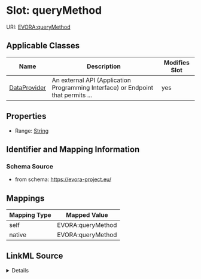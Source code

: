 

# Slot: queryMethod



URI: [EVORA:queryMethod](https://evora-project.eu/queryMethod)



<!-- no inheritance hierarchy -->





## Applicable Classes

| Name | Description | Modifies Slot |
| --- | --- | --- |
| [DataProvider](DataProvider.md) | An external API (Application Programming Interface) or Endpoint that permits ... |  yes  |







## Properties

* Range: [String](String.md)





## Identifier and Mapping Information







### Schema Source


* from schema: https://evora-project.eu/




## Mappings

| Mapping Type | Mapped Value |
| ---  | ---  |
| self | EVORA:queryMethod |
| native | EVORA:queryMethod |




## LinkML Source

<details>
```yaml
name: queryMethod
from_schema: https://evora-project.eu/
rank: 1000
alias: queryMethod
domain_of:
- DataProvider
range: string

```
</details>